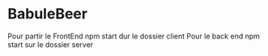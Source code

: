 # BabuleBeer
Pour partir le FrontEnd npm start dur le dossier client
Pour le back end npm start sur le dossier server 
